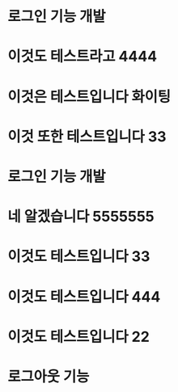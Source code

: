 # 로그인 기능 개발
# 이것도 테스트라고 4444
# 이것은 테스트입니다 화이팅
# 이것 또한 테스트입니다 33
# 로그인 기능 개발
# 네 알겠습니다 5555555
# 이것도 테스트입니다 33
# 이것도 테스트입니다 444
# 이것도 테스트입니다 22
# 로그아웃 기능
